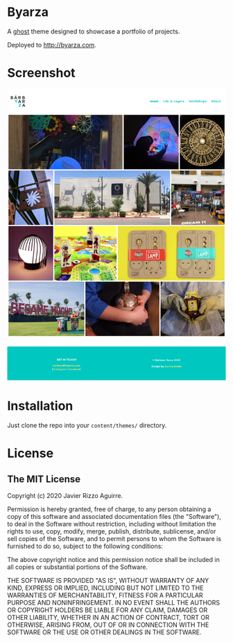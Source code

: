 # Byarza

A [ghost](http://ghost.org/) theme designed to showcase a portfolio of projects.

Deployed to http://byarza.com.

# Screenshot

![Screenshot](screenshot.jpg)

# Installation

Just clone the repo into your `content/themes/` directory.

# License

## The MIT License

Copyright (c) 2020 Javier Rizzo Aguirre.

Permission is hereby granted, free of charge, to any person obtaining a copy of
this software and associated documentation files (the "Software"), to deal in
the Software without restriction, including without limitation the rights to
use, copy, modify, merge, publish, distribute, sublicense, and/or sell copies of
the Software, and to permit persons to whom the Software is furnished to do so,
subject to the following conditions:

The above copyright notice and this permission notice shall be included in all
copies or substantial portions of the Software.

THE SOFTWARE IS PROVIDED "AS IS", WITHOUT WARRANTY OF ANY KIND, EXPRESS OR
IMPLIED, INCLUDING BUT NOT LIMITED TO THE WARRANTIES OF MERCHANTABILITY, FITNESS
FOR A PARTICULAR PURPOSE AND NONINFRINGEMENT. IN NO EVENT SHALL THE AUTHORS OR
COPYRIGHT HOLDERS BE LIABLE FOR ANY CLAIM, DAMAGES OR OTHER LIABILITY, WHETHER
IN AN ACTION OF CONTRACT, TORT OR OTHERWISE, ARISING FROM, OUT OF OR IN
CONNECTION WITH THE SOFTWARE OR THE USE OR OTHER DEALINGS IN THE SOFTWARE.
